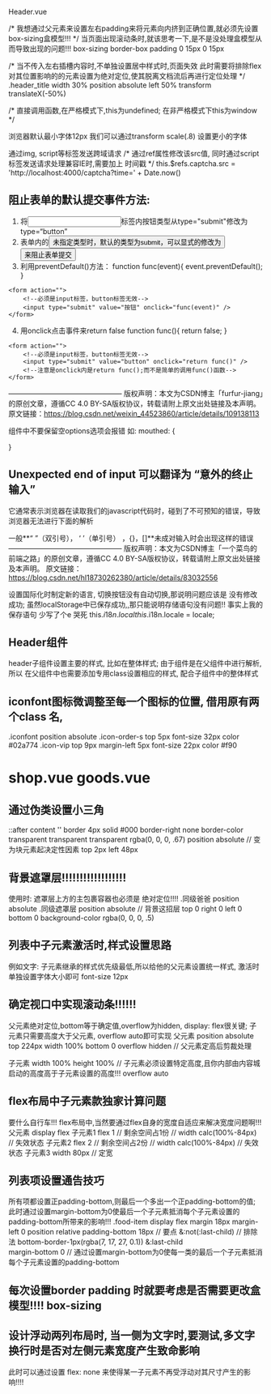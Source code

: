 Header.vue

/* 我想通过父元素来设置左右padding来将元素向内挤到正确位置,就必须先设置box-sizing盒模型!!! */
当页面出现滚动条时,就该思考一下,是不是没处理盒模型从而导致出现的问题!!!
    box-sizing border-box
    padding 0 15px 0 15px

/* 当不传入左右插槽内容时,不单独设置居中样式时,页面失效
此时需要将排除flex对其位置影响的的元素设置为绝对定位,使其脱离文档流后再进行定位处理 */
.header_title 
    width 30%
    position absolute
    left 50%
    transform translateX(-50%)

/* 直接调用函数,在严格模式下,this为undefined; 在非严格模式下this为window */

浏览器默认最小字体12px
我们可以通过transform scale(.8) 设置更小的字体

通过img, script等标签发送跨域请求
/* 通过ref属性修改该src值, 同时通过script标签发送请求处理兼容IE时,需要加上 时间戳 */
    this.$refs.captcha.src = 'http://localhost:4000/captcha?time=' + Date.now()

## 阻止表单的默认提交事件方法:
<!-- 按钮button 需要组织表单默认行为, 给div img 等非form标签添加的点击事件 则不需要添加阻止默认行为 -->
1. 将<input>标签内按钮类型从type="submit"修改为type=“button”
2. 表单内的<button>未指定类型时，默认的类型为submit，可以显式的修改为<button type="button">来阻止表单提交
3. 利用preventDefault()方法：
function func(event){
    event.preventDefault();
}
```
<form action="">
	<!--必须是input标签，button标签无效-->
    <input type="submit" value="按钮" onclick="func(event)" /> 
</form>
```

4. 用onclick点击事件来return false
function func(){
	return false;
}
```
<form action="">
	<!--必须是input标签，button标签无效-->
    <input type="submit" value="button" onclick="return func()" /> 
    <!--注意是onclick内是return func();而不是简单的调用func()函数-->
</form>
```
————————————————
版权声明：本文为CSDN博主「furfur-jiang」的原创文章，遵循CC 4.0 BY-SA版权协议，转载请附上原文出处链接及本声明。
原文链接：https://blog.csdn.net/weixin_44523860/article/details/109138113

组件中不要保留空options选项会报错 如:
mouthed: {

}


## Unexpected end of input 可以翻译为 “意外的终止输入”

它通常表示浏览器在读取我们的javascript代码时，碰到了不可预知的错误，导致浏览器无法进行下面的解析

一般**“ ”（双引号）， ‘ ’（单引号） ，{}，[]**未成对输入时会出现这样的错误
————————————————
版权声明：本文为CSDN博主「一个菜鸟的前端之路」的原创文章，遵循CC 4.0 BY-SA版权协议，转载请附上原文出处链接及本声明。
原文链接：https://blog.csdn.net/hl18730262380/article/details/83032556

<!-- 解决问题思路 -->
设置国际化时制定新的语言, 切换按钮没有自动切换,那说明问题应该是 没有修改成功;
虽然localStorage中已保存成功,,那只能说明存储语句没有问题!!
事实上我的保存语句 少写了个e 哭死 this.$i18n.local
this.$i18n.locale = locale;


## Header组件
header子组件设置主要的样式, 比如在整体样式;
由于组件是在父组件中进行解析,所以 在父组件中也需要添加专用class设置相应的样式, 配合子组件中的整体样式

## iconfont图标微调整至每一个图标的位置, 借用原有两个class 名,
.iconfont
    position absolute
.icon-order-s
    top 5px
    font-size 32px
    color #02a774
.icon-vip
    top 9px
    margin-left 5px
    font-size 22px
    color #f90

# shop.vue goods.vue

## 通过伪类设置小三角
::after 
    content ''
    border 4px solid #000
    border-right none
    border-color transparent transparent transparent rgba(0, 0, 0, .67)
    position absolute   // 变为块元素起决定性因素
    top 2px
    left 48px   


## 背景遮罩层!!!!!!!!!!!!!!!!!!
使用时: 遮罩层上方的主包裹容器也必须是 绝对定位!!!!
.同级爸爸
    position absolute 
.同级遮罩层
    position absolute                   // 背景这招层
    top 0
    right 0
    left 0
    bottom 0
    background-color rgba(0, 0, 0, .5)

## 列表中子元素激活时,样式设置思路
例如文字:
子元素继承的样式优先级最低,所以给他的父元素设置统一样式, 激活时单独设置字体大小即可 
    font-size 12px 


## 确定视口中实现滚动条!!!!!!
父元素绝对定位,bottom等于确定值,overflow为hidden, display: flex很关键; 
子元素只需要高度大于父元素, overflow auto即可实现
父元素
    position absolute
    top 224px
    width 100%
    bottom 0
    overflow hidden        // 父元素定高后剪裁处理       

子元素
    width 100%
    height 100%            // 子元素必须设置特定高度,且你内部由内容城启动的高度高于子元素设置的高度!!!
    overflow auto

## flex布局中子元素款独家计算问题
要什么自行车!!! flex布局中,当然要通过flex自身的宽度自适应来解决宽度问题啊!!! 
父元素
    display flex
子元素1
    flex 1                       // 剩余空间占1份
    // width calc(100%-84px)     // 失效状态
子元素2
    flex 2                       // 剩余空间占2份
    // width calc(100%-84px)     // 失效状态
子元素3
    width 80px                   // 定宽

## 列表项设置通告技巧
所有项都设置正padding-bottom,则最后一个多出一个正padding-bottom的值;
此时通过设置margin-bottom为0使最后一个子元素抵消每个子元素设置的padding-bottom所带来的影响!!!
.food-item 
    display flex 
    margin 18px
    margin-left 0
    position relative
    padding-bottom 18px         // 要点
    &:not(:last-child)          // 排除法
        bottom-border-1px(rgba(7, 17, 27, 0.1))
    &:last-child                
        margin-bottom 0         // 通过设置margin-bottom为0使每一类的最后一个子元素抵消每个子元素设置的padding-bottom

##  每次设置border padding 时就要考虑是否需要更改盒模型!!!! box-sizing

## 设计浮动两列布局时, 当一侧为文字时,要测试,多文字换行时是否对左侧元素宽度产生致命影响
此时可以通过设置 flex: none 来使得某一子元素不再受浮动对其尺寸产生的影响!!!!
